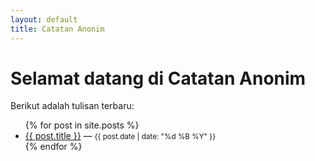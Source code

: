 ```yaml
---
layout: default
title: Catatan Anonim
---
```


# Selamat datang di Catatan Anonim

Berikut adalah tulisan terbaru:

<ul>
  {% for post in site.posts %}
    <li>
      <a href="{{ post.url }}">{{ post.title }}</a> — <small>{{ post.date | date: "%d %B %Y" }}</small>
    </li>
  {% endfor %}
</ul>
